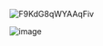 
![F9KdG8qWYAAqFiv](https://github.com/user-attachments/assets/0e1c4a74-b9e8-4442-bb9b-3dc5817d9604)






![image](https://github.com/user-attachments/assets/cbc7243c-9122-4c40-9c0e-536a0c2959bd)




